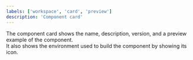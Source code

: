 ```yaml
---
labels: ['workspace', 'card', 'preview']
description: 'Component card'
---
```


The component card shows the name, description, version, and a preview example of the component.  
It also shows the environment used to build the component by showing its icon.
